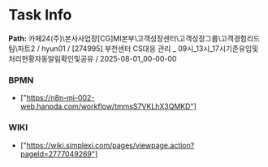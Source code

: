# Task Info

**Path:** 카페24(주)\본사사업장\[CG]MI본부\고객성장센터\고객성장그룹\고객경험리드팀\파트2 / hyun01 / [274995] 부천센터 CS대응 관리 _ 09시_13시_17시기준유입및처리현황자동알림확인및공유 / 2025-08-01_00-00-00

### BPMN
- ["https://n8n-mi-002-web.hanpda.com/workflow/tmmsS7VKLhX3QMKD"]

### WIKI
- ["https://wiki.simplexi.com/pages/viewpage.action?pageId=2777049269"]

